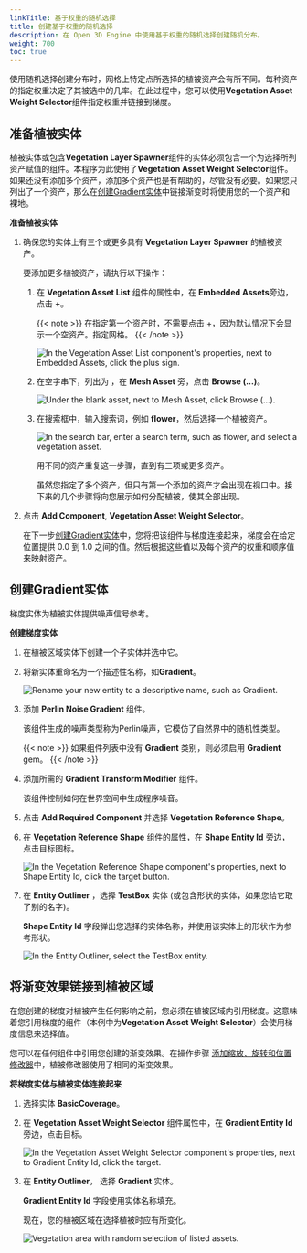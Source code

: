 ```yaml
---
linkTitle: 基于权重的随机选择
title: 创建基于权重的随机选择
description: 在 Open 3D Engine 中使用基于权重的随机选择创建随机分布。
weight: 700
toc: true
---
```


使用随机选择创建分布时，网格上特定点所选择的植被资产会有所不同。每种资产的指定权重决定了其被选中的几率。在此过程中，您可以使用**Vegetation Asset Weight Selector**组件指定权重并链接到梯度。

## 准备植被实体

植被实体或包含**Vegetation Layer Spawner**组件的实体必须包含一个为选择所列资产赋值的组件。本程序为此使用了**Vegetation Asset Weight Selector**组件。如果还没有添加多个资产，添加多个资产也是有帮助的，尽管没有必要。如果您只列出了一个资产，那么在[创建Gradient实体](#create-gradient-entity)中链接渐变时将使用您的一个资产和裸地。

**准备植被实体**

1. 确保您的实体上有三个或更多具有 **Vegetation Layer Spawner** 的植被资产。

    要添加更多植被资产，请执行以下操作：

    1. 在 **Vegetation Asset List** 组件的属性中，在 **Embedded Assets**旁边，点击 **+**。

        {{< note >}}
在指定第一个资产时，不需要点击 +，因为默认情况下会显示一个空资产。指定网格。
{{< /note >}}

        ![In the Vegetation Asset List component's properties, next to Embedded Assets, click the plus sign.](/images/user-guide/vegetation/dynamic/dynamic-vegetation-procedures-gradient-random-selection-browse.png)

    1. 在空字串下，列出为 **<asset name>**，在 **Mesh Asset** 旁，点击 **Browse (…)**。

       ![Under the blank asset, next to Mesh Asset, click Browse (…).](/images/user-guide/vegetation/dynamic/dynamic-vegetation-procedures-gradient-random-selection-add-asset.png)

    1. 在搜索框中，输入搜索词，例如 **flower**，然后选择一个植被资产。

        ![In the search bar, enter a search term, such as flower, and select a vegetation asset.](/images/user-guide/vegetation/dynamic/dynamic-vegetation-procedures-gradient-random-selection-select-flower.png)

        用不同的资产重复这一步骤，直到有三项或更多资产。

       虽然您指定了多个资产，但只有第一个添加的资产才会出现在视口中。接下来的几个步骤将向您展示如何分配植被，使其全部出现。

1. 点击 **Add Component**, **Vegetation Asset Weight Selector**。

   在下一步[创建Gradient实体](#create-gradient-entity)中，您将把该组件与梯度连接起来，梯度会在给定位置提供 0.0 到 1.0 之间的值。然后根据这些值以及每个资产的权重和顺序值来映射资产。

## 创建Gradient实体

梯度实体为植被实体提供噪声信号参考。

**创建梯度实体**

1. 在植被区域实体下创建一个子实体并选中它。

1. 将新实体重命名为一个描述性名称，如**Gradient**。

    ![Rename your new entity to a descriptive name, such as Gradient.](/images/user-guide/vegetation/dynamic/dynamic-vegetation-procedures-gradient-random-selection-rename-entity.png)

1. 添加 **Perlin Noise Gradient** 组件。

    该组件生成的噪声类型称为Perlin噪声，它模仿了自然界中的随机性类型。

    {{< note >}}
如果组件列表中没有 **Gradient** 类别，则必须启用 **Gradient** gem。
{{< /note >}}

1. 添加所需的 **Gradient Transform Modifier** 组件。

   该组件控制如何在世界空间中生成程序噪音。

1. 点击 **Add Required Component** 并选择 **Vegetation Reference Shape**。

1. 在 **Vegetation Reference Shape** 组件的属性，在 **Shape Entity Id** 旁边，点击目标图标。

    ![In the Vegetation Reference Shape component's properties, next to Shape Entity Id, click the target button.](/images/user-guide/vegetation/dynamic/dynamic-vegetation-procedures-gradient-random-selection-target.png)

1. 在 **Entity Outliner** ，选择 **TestBox** 实体 (或包含形状的实体，如果您给它取了别的名字)。

    **Shape Entity Id** 字段弹出您选择的实体名称，并使用该实体上的形状作为参考形状。

    ![In the Entity Outliner, select the TestBox entity.](/images/user-guide/vegetation/dynamic/dynamic-vegetation-procedures-gradient-random-selection-basic-coverage.png)

## 将渐变效果链接到植被区域

在您创建的梯度对植被产生任何影响之前，您必须在植被区域内引用梯度。这意味着您引用梯度的组件（本例中为**Vegetation Asset Weight Selector**）会使用梯度信息来选择值。

您可以在任何组件中引用您创建的渐变效果。在操作步骤 [添加缩放、旋转和位置修改器](./adding-modifiers/)中，植被修改器使用了相同的渐变效果。

**将梯度实体与植被实体连接起来**

1. 选择实体 **BasicCoverage**。

1. 在 **Vegetation Asset Weight Selector** 组件属性中，在 **Gradient Entity Id** 旁边，点击目标。

    ![In the Vegetation Asset Weight Selector component's properties, next to Gradient Entity Id, click the target.](/images/user-guide/vegetation/dynamic/link-gradient-entity-to-vegetation-target.png)

1. 在 **Entity Outliner**， 选择 **Gradient** 实体。

    **Gradient Entity Id** 字段使用实体名称填充。

   现在，您的植被区域在选择植被时应有所变化。

    ![Vegetation area with random selection of listed assets.](/images/user-guide/vegetation/dynamic/link-gradient-entity-to-vegetation-distributed.png)
